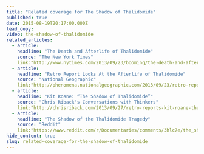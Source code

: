 ```yaml
---
title: "Related coverage for The Shadow of Thalidomide"
published: true
date: 2015-08-19T20:17:00.000Z
lead_copy:
video: the-shadow-of-thalidomide
related_articles:
  - article:
    headline: "The Death and Afterlife of Thalidomide"
    source: "The New York Times"
    link:"http://www.nytimes.com/2013/09/23/booming/the-death-and-afterlife-of-thalidomide.html?ref=booming&_r=0"
  - article:
    headline: "Retro Report Looks At the Afterlife of Thalidomide"
    source: "National Geographic"
    link:"http://phenomena.nationalgeographic.com/2013/09/23/retro-report-looks-at-the-afterlife-of-thalidomide/"
  - article:
    headline: "Kit Roane: “The Shadow of Thalidomide”"
    source: "Chris Riback's Conversations with Thinkers"
    link:"http://chrisriback.com/2013/09/27/retro-reports-kit-roane-the-shadow-of-thalidomide/"
  - article:
    headline: "The Shadow of the Thalidomide Tragedy"
    source: "Reddit"
    link:"https://www.reddit.com/r/Documentaries/comments/3hlc7e/the_shadow_of_the_thalidomide_tragedy_2013/"
hide_content: true
slug: related-coverage-for-the-shadow-of-thalidomide
---
```


